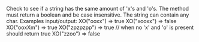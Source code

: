 Check to see if a string has the same amount of 'x's and 'o's. The method must return a boolean and be case insensitive. The string can contain any char.
Examples input/output:
XO("ooxx") => true
XO("xooxx") => false
XO("ooxXm") => true
XO("zpzpzpp") => true // when no 'x' and 'o' is present should return true
XO("zzoo") => false 

